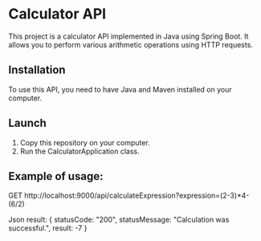 # Calculator API

This project is a calculator API implemented in Java using Spring Boot. It allows you to perform various arithmetic operations using HTTP requests.

## Installation

To use this API, you need to have Java and Maven installed on your computer.

## Launch

1. Copy this repository on your computer.
2. Run the CalculatorApplication class.

## Example of usage:
GET http://localhost:9000/api/calculateExpression?expression=(2-3)*4-(6/2)

Json result:
{
statusCode: "200",
statusMessage: "Calculation was successful.",
result: -7
}
